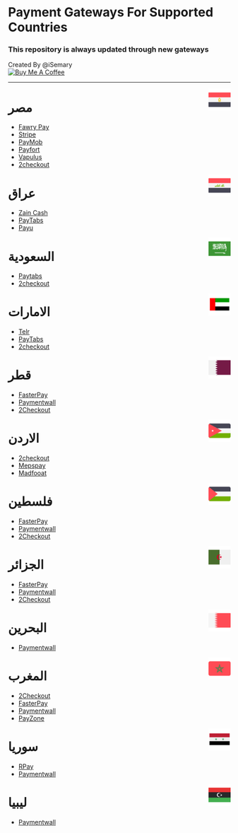 # Payment Gateways For Supported Countries

### This repository is always updated through new gateways
Created By @iSemary
<br>
<a href="https://www.buymeacoffee.com/iSemary" target="_blank"><img src="https://cdn.buymeacoffee.com/buttons/default-orange.png" alt="Buy Me A Coffee" height="41" width="174"></a>

<hr>

<img src="assets/002-egypt.png" align="right" width="50px" />

# مصر 

- [Fawry Pay](https://fawry.com/fawrypaymerchant/)
- [Stripe](https://stripe.com/)
- [PayMob](https://paymob.com/en)
- [Payfort](https://paymentservices.amazon.com/)
- [Vapulus](https://vapulus.com/business/)
- [2checkout](https://www.2checkout.com/)

<img src="assets/004-iraq.png" align="right" width="50px" />

# عراق

- [Zain Cash](https://www.zaincash.iq/business/payment-gateway-faq)
- [PayTabs](https://site.paytabs.com/en)
- [Payu](https://payu.in/)

<img src="assets/001-saudi-arabia.png" align="right" width="50px" />

# السعودية

- [Paytabs](https://site.paytabs.com/en)
- [2checkout](https://www.2checkout.com/)

<img src="assets/003-united-arab-emirates.png" align="right" width="50px" />

# الامارات

- [Telr](https://telr.com/)
- [PayTabs](https://site.paytabs.com/en)
- [2checkout](https://www.2checkout.com/)

<img src="assets/006-qatar.png" align="right" width="50px" />

# قطر

- [FasterPay](https://www.fasterpay.com/)
- [Paymentwall](https://www.paymentwall.com/en)
- [2Checkout](https://www.2checkout.com/)

<img src="assets/007-jordan.png" align="right" width="50px" />

# الاردن

- [2checkout](https://www.2checkout.com/)
- [Mepspay](https://mepspay.com/)
- [Madfooat]()

<img src="assets/005-palestine.png" align="right" width="50px" />

# فلسطين

- [FasterPay](https://www.fasterpay.com/)
- [Paymentwall](https://www.paymentwall.com/en)
- [2Checkout](https://www.2checkout.com/)

<img src="assets/008-algeria.png" align="right" width="50px" />

# الجزائر

- [FasterPay](https://www.fasterpay.com/)
- [Paymentwall](https://www.paymentwall.com/en)
- [2Checkout](https://www.2checkout.com/)

<img src="assets/009-bahrain.png" align="right" width="50px" />

# البحرين

- [Paymentwall](https://www.paymentwall.com/en)

<img src="assets/morocco.png" align="right" width="50px" />

# المغرب

- [2Checkout](https://www.2checkout.com/)
- [FasterPay](https://www.fasterpay.com/)
- [Paymentwall](https://www.paymentwall.com/en)
- [PayZone](https://www.payzone.ma)

<img src="assets/002-syria.png" align="right" width="50px" />


# سوريا

- [RPay](https://www.rpaygateway.com/payment-gateways/syria)
- [Paymentwall](https://www.paymentwall.com/en)


<img src="assets/001-libya.png" align="right" width="50px" />

# ليبيا

- [Paymentwall](https://www.paymentwall.com/en)
